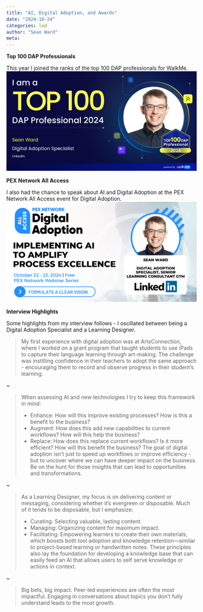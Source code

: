 ```yaml
---
title: "AI, Digital Adoption, and Awards"
date: "2024-10-24"
categories: lxd
author: "Sean Ward"
meta:
---
```


**Top 100 DAP Professionals**

This year I joined the ranks of the top 100 DAP professionals for WalkMe.
![](/images/WardDAP100.png)

**PEX Network All Access**

I also had the chance to speak about AI and Digital Adoption at the PEX Network All Access event for Digital Adoption.
![](/images/WardPEX.png)

**Interview Highlights**

Some highlights from my interview follows - I oscillated between being a Digital Adoption Specialist and a Learning Designer.

> My first experience with digital adoption was at ArtsConnection, where I worked on a grant program that taught students to use iPads to capture their language learning through art-making. The challenge was instilling confidence in their teachers to adopt the same approach - encouraging them to record and observe progress in their student’s learning.

~

> When assessing AI and new technologies I try to keep this framework in mind:
> - Enhance: How will this improve existing processes? How is this a benefit to the business?
> - Augment: How does this add new capabilities to current workflows? How will this help the business?
> - Replace: How does this replace current workflows? Is it more efficient? How will this benefit the business?
> The goal of digital adoption isn’t just to speed up workflows or improve efficiency - but to uncover where we can have deeper impact on the business. Be on the hunt for those insights that can lead to opportunities and transformations.

~

> As a Learning Designer, my focus is on delivering content or messaging, considering whether it’s evergreen or disposable. Much of it tends to be disposable, but I emphasize:
> - Curating: Selecting valuable, lasting content.  
> - Managing: Organizing content for maximum impact.  
> - Facilitating: Empowering learners to create their own materials, which boosts both tool adoption and knowledge retention—similar to project-based learning or handwritten notes.
> These principles also lay the foundation for developing a knowledge base that can easily feed an AI that allows users to self serve knowledge or actions in context.

~

> Big bets, big impact. Peer-led experiences are often the most impactful. Engaging in conversations about topics you don’t fully understand leads to the most growth.

